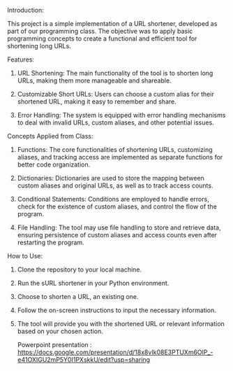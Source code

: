 Introduction:

This project is a simple implementation of a URL shortener, developed as part of our programming class. The objective was to apply basic programming concepts to create a functional and efficient tool for shortening long URLs. 


Features:

1. URL Shortening: The main functionality of the tool is to shorten long URLs, making them more manageable and shareable.

2. Customizable Short URLs: Users can choose a custom alias for their shortened URL, making it easy to remember and share.

3. Error Handling: The system is equipped with error handling mechanisms to deal with invalid URLs, custom aliases, and other potential issues.


Concepts Applied from Class:

1. Functions: The core functionalities of shortening URLs, customizing aliases, and tracking access are implemented as separate functions for better code organization.

2. Dictionaries: Dictionaries are used to store the mapping between custom aliases and original URLs, as well as to track access counts.

3. Conditional Statements: Conditions are employed to handle errors, check for the existence of custom aliases, and control the flow of the program.

4. File Handling: The tool may use file handling to store and retrieve data, ensuring persistence of custom aliases and access counts even after restarting the program.


How to Use:

1. Clone the repository to your local machine.
2. Run the sURL shortener in your Python environment.
3. Choose to shorten a URL, an existing one.
4. Follow the on-screen instructions to input the necessary information.
5. The tool will provide you with the shortened URL or relevant information based on your chosen action.

   Powerpoint presentation : https://docs.google.com/presentation/d/18x8vIk08E3PTUXm6OlP_-e41OXIGU2mP5Y0I1PXskkU/edit?usp=sharing
